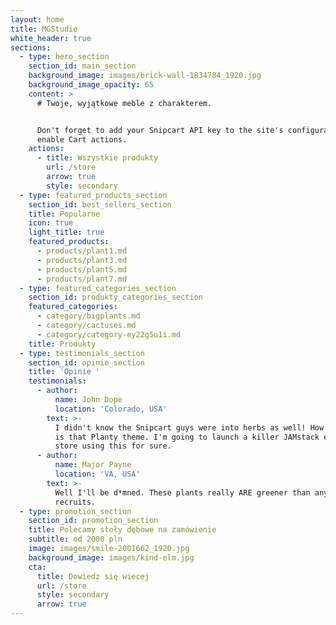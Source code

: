 ```yaml
---
layout: home
title: MGStudio
white_header: true
sections:
  - type: hero_section
    section_id: main_section
    background_image: images/brick-wall-1834784_1920.jpg
    background_image_opacity: 65
    content: >
      # Twoje, wyjątkowe meble z charakterem.


      Don't forget to add your Snipcart API key to the site's configuration to
      enable Cart actions.
    actions:
      - title: Wszystkie produkty
        url: /store
        arrow: true
        style: secondary
  - type: featured_products_section
    section_id: best_sellers_section
    title: Popularne
    icon: true
    light_title: true
    featured_products:
      - products/plant1.md
      - products/plant3.md
      - products/plant5.md
      - products/plant7.md
  - type: featured_categories_section
    section_id: produkty_categories_section
    featured_categories:
      - category/bigplants.md
      - category/cactuses.md
      - category/category-ey22g5u1i.md
    title: Produkty
  - type: testimonials_section
    section_id: opinie_section
    title: 'Opinie '
    testimonials:
      - author:
          name: John Dope
          location: 'Colorado, USA'
        text: >-
          I didn't know the Snipcart guys were into herbs as well! How beautiful
          is that Planty theme. I'm going to launch a killer JAMstack e-commerce
          store using this for sure.
      - author:
          name: Major Payne
          location: 'VA, USA'
        text: >-
          Well I'll be d*mned. These plants really ARE greener than any of my
          recruits.
  - type: promotion_section
    section_id: promotion_section
    title: Polecamy stoły dębowe na zamówienie
    subtitle: od 2000 pln
    image: images/smile-2001662_1920.jpg
    background_image: images/kind-elm.jpg
    cta:
      title: Dowiedz się wiecej
      url: /store
      style: secondary
      arrow: true
---
```

